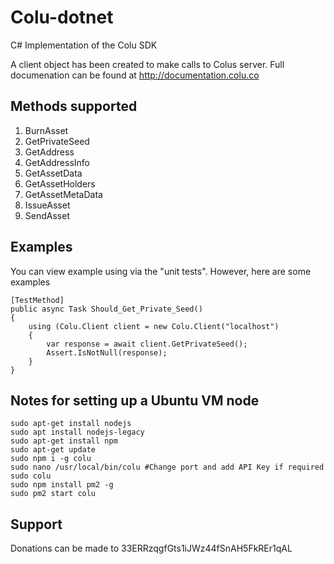 # Colu-dotnet
C# Implementation of the Colu SDK

A client object has been created to make calls to Colus server.  Full documenation can be found at http://documentation.colu.co

## Methods supported
1. BurnAsset
2. GetPrivateSeed
3. GetAddress
4. GetAddressInfo
5. GetAssetData
6. GetAssetHolders
7. GetAssetMetaData
8. IssueAsset
9. SendAsset

## Examples
You can view example using via the "unit tests".  However, here are some examples
```
[TestMethod]
public async Task Should_Get_Private_Seed()
{
    using (Colu.Client client = new Colu.Client("localhost")
    {
        var response = await client.GetPrivateSeed();
        Assert.IsNotNull(response);
    }
}
```

## Notes for setting up a Ubuntu VM node
```
sudo apt-get install nodejs
sudo apt install nodejs-legacy
sudo apt-get install npm
sudo apt-get update
sudo npm i -g colu
sudo nano /usr/local/bin/colu #Change port and add API Key if required
sudo colu
sudo npm install pm2 -g
sudo pm2 start colu
```

## Support
Donations can be made to 33ERRzqgfGts1iJWz44fSnAH5FkREr1qAL
